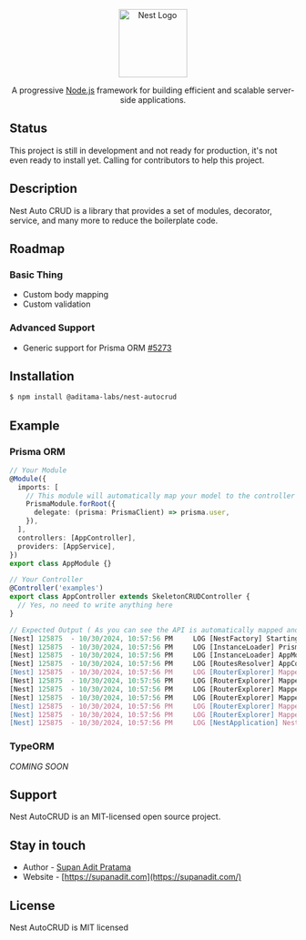 <p align="center">
  <a href="http://nestjs.com/" target="blank"><img src="https://nestjs.com/img/logo-small.svg" width="120" alt="Nest Logo" /></a>
</p>

[circleci-image]: https://img.shields.io/circleci/build/github/nestjs/nest/master?token=abc123def456
[circleci-url]: https://circleci.com/gh/nestjs/nest

  <p align="center">A progressive <a href="http://nodejs.org" target="_blank">Node.js</a> framework for building efficient and scalable server-side applications.</p>
    <p align="center">

## Status

This project is still in development and not ready for production, it's not even ready to install yet. Calling for contributors to help this project.

## Description

Nest Auto CRUD is a library that provides a set of modules, decorator, service, and many more to reduce the boilerplate code.

## Roadmap

### Basic Thing

- Custom body mapping
- Custom validation

### Advanced Support

- Generic support for Prisma ORM [#5273](https://github.com/prisma/prisma/issues/5273)

## Installation

```bash
$ npm install @aditama-labs/nest-autocrud
```

## Example

### Prisma ORM

```typescript
// Your Module
@Module({
  imports: [
    // This module will automatically map your model to the controller
    PrismaModule.forRoot({
      delegate: (prisma: PrismaClient) => prisma.user,
    }),
  ],
  controllers: [AppController],
  providers: [AppService],
})
export class AppModule {}

// Your Controller
@Controller('examples')
export class AppController extends SkeletonCRUDController {
  // Yes, no need to write anything here
}

// Expected Output ( As you can see the API is automatically mapped and generated )
[Nest] 125875  - 10/30/2024, 10:57:56 PM     LOG [NestFactory] Starting Nest application...
[Nest] 125875  - 10/30/2024, 10:57:56 PM     LOG [InstanceLoader] PrismaModule dependencies initialized +14ms
[Nest] 125875  - 10/30/2024, 10:57:56 PM     LOG [InstanceLoader] AppModule dependencies initialized +0ms
[Nest] 125875  - 10/30/2024, 10:57:56 PM     LOG [RoutesResolver] AppController {/example}: +3ms
[Nest] 125875  - 10/30/2024, 10:57:56 PM     LOG [RouterExplorer] Mapped {/example, POST} route +3ms
[Nest] 125875  - 10/30/2024, 10:57:56 PM     LOG [RouterExplorer] Mapped {/example/:id, DELETE} route +1ms
[Nest] 125875  - 10/30/2024, 10:57:56 PM     LOG [RouterExplorer] Mapped {/example/list, GET} route +0ms
[Nest] 125875  - 10/30/2024, 10:57:56 PM     LOG [RouterExplorer] Mapped {/example, GET} route +1ms
[Nest] 125875  - 10/30/2024, 10:57:56 PM     LOG [RouterExplorer] Mapped {/example/:id, GET} route +0ms
[Nest] 125875  - 10/30/2024, 10:57:56 PM     LOG [RouterExplorer] Mapped {/example/:id, PATCH} route +0ms
[Nest] 125875  - 10/30/2024, 10:57:56 PM     LOG [NestApplication] Nest application successfully started +148ms
```

### TypeORM

_COMING SOON_

## Support

Nest AutoCRUD is an MIT-licensed open source project.

## Stay in touch

- Author - [Supan Adit Pratama](mailto:email@supanadit.com)
- Website - [https://supanadit.com](https://supanadit.com/)

## License

Nest AutoCRUD is MIT licensed
